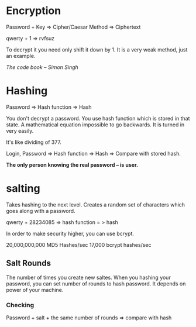 # Encryption

Password + Key => Cipher/Caesar Method => Ciphertext

qwerty + 1 => rvfsuz

To decrypt it you need only shift it down by 1. It is a very weak method, just an example. 

*The code book – Simon Singh*

# Hashing

Password => Hash function => Hash

You don't decrypt a password. You use hash function which is stored in that state. A mathematical equation impossible to go backwards. It is turned in very easily. 

It's like dividing of 377. 

Login, Password => Hash function => Hash => Compare with stored hash. 

**The only person knowing the real password – is user.**


# salting

Takes hashing to the next level. Creates a random set of characters which goes along with a password.

qwerty + 28234085 => hash function = > hash

In order to make security higher, you can use bcrypt.

20,000,000,000 MD5 Hashes/sec
17,000 bcrypt hashes/sec

## Salt Rounds 

The number of times you create new saltes. When you hashing your password, you can set number of rounds to hash password. It depends on power of your machine. 

### Checking

Password + salt + the same number of rounds => compare with hash
